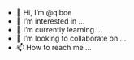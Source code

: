 - 👋 Hi, I’m @qiboe
- 👀 I’m interested in ...
- 🌱 I’m currently learning ...
- 💞️ I’m looking to collaborate on ...
- 📫 How to reach me ...

<!---
qiboe/qiboe is a ✨ special ✨ repository because its `README.md` (this file) appears on your GitHub profile.
You can click the Preview link to take a look at your changes.
--->
